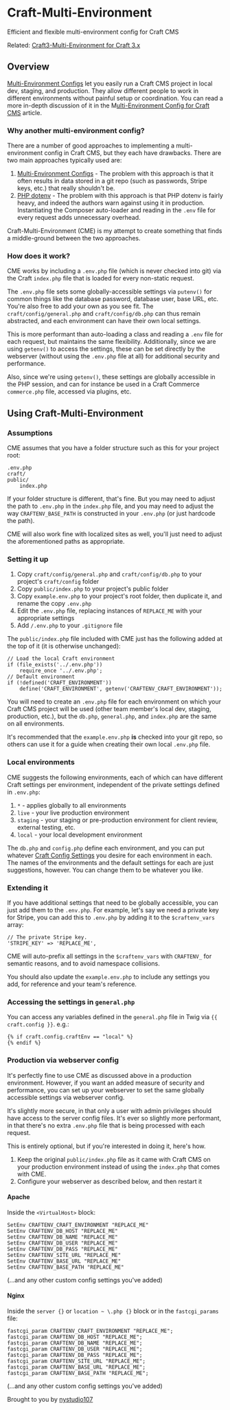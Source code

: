 # Craft-Multi-Environment

Efficient and flexible multi-environment config for Craft CMS

Related: [Craft3-Multi-Environment for Craft 3.x](https://github.com/nystudio107/craft3-multi-environment)

## Overview

[Multi-Environment Configs](https://craftcms.com/docs/multi-environment-configs) let you easily run a Craft CMS project in local dev, staging, and production.  They allow different people to work in different environments without painful setup or coordination. You can read a more in-depth discussion of it in the M[ulti-Environment Config for Craft CMS](https://nystudio107.com/blog/multi-environment-config-for-craft-cms) article.

### Why another multi-environment config?

There are a number of good approaches to implementing a multi-environment config in Craft CMS, but they each have drawbacks.  There are two main approaches typically used are:

1. [Multi-Environment Configs](https://craftcms.com/docs/multi-environment-configs) - The problem with this approach is that it often results in data stored in a git repo (such as passwords, Stripe keys, etc.) that really shouldn't be.
2. [PHP dotenv](https://github.com/vlucas/phpdotenv) - The problem with this approach is that PHP dotenv is fairly heavy, and indeed the authors warn against using it in production.  Instantiating the Composer auto-loader and reading in the `.env` file for every request adds unnecessary overhead.

Craft-Multi-Environment (CME) is my attempt to create something that finds a middle-ground between the two approaches.

### How does it work?

CME works by including a `.env.php` file (which is never checked into git) via the Craft `index.php` file that is loaded for every non-static request.

The `.env.php` file sets some globally-accessible settings via `putenv()` for common things like the database password, database user, base URL, etc.  You're also free to add your own as you see fit.  The `craft/config/general.php` and `craft/config/db.php` can thus remain abstracted, and each environment can have their own local settings.

This is more performant than auto-loading a class and reading a `.env` file for each request, but maintains the same flexibility.  Additionally, since we are using `getenv()` to access the settings, these can be set directly by the webserver (without using the `.env.php` file at all) for additional security and performance.

Also, since we're using `getenv()`, these settings are globally accessible in the PHP session, and can for instance be used in a Craft Commerce `commerce.php` file, accessed via plugins, etc.

## Using Craft-Multi-Environment

### Assumptions

CME assumes that you have a folder structure such as this for your project root:

    .env.php
    craft/
    public/
        index.php

If your folder structure is different, that's fine.  But you may need to adjust the path to `.env.php` in the `index.php` file, and you may need to adjust the way `CRAFTENV_BASE_PATH` is constructed in your `.env.php` (or just hardcode the path).

CME will also work fine with localized sites as well, you'll just need to adjust the aforementioned paths as appropriate.

### Setting it up

1. Copy `craft/config/general.php` and `craft/config/db.php` to your project's `craft/config` folder
2. Copy `public/index.php` to your project's public folder
3. Copy `example.env.php` to your project's root folder, then duplicate it, and rename the copy `.env.php`
4. Edit the `.env.php` file, replacing instances of `REPLACE_ME` with your appropriate settings
5. Add `/.env.php` to your `.gitignore` file

The `public/index.php` file included with CME just has the following added at the top of it (it is otherwise unchanged):

    // Load the local Craft environment
    if (file_exists('../.env.php'))
        require_once '../.env.php';
    // Default environment
    if (!defined('CRAFT_ENVIRONMENT'))
        define('CRAFT_ENVIRONMENT', getenv('CRAFTENV_CRAFT_ENVIRONMENT'));

You will need to create an `.env.php` file for each environment on which your Craft CMS project will be used (other team member's local dev, staging, production, etc.), but the `db.php`, `general.php`, and `index.php` are the same on all environments.

It's recommended that the `example.env.php` **is** checked into your git repo, so others can use it for a guide when creating their own local `.env.php` file.

### Local environments

CME suggests the following environments, each of which can have different Craft settings per environment, independent of the private settings defined in `.env.php`:

1. `*` - applies globally to all environments
2. `live` - your live production environment
3. `staging` - your staging or pre-production environment for client review, external testing, etc.
4. `local` - your local development environment

The `db.php` and `config.php` define each environment, and you can put whatever [Craft Config Settings](https://craftcms.com/docs/config-settings) you desire for each environment in each.  The names of the environments and the default settings for each are just suggestions, however.  You can change them to be whatever you like.

### Extending it

If you have additional settings that need to be globally accessible, you can just add them to the `.env.php`.  For example, let's say we need a private key for Stripe, you can add this to `.env.php` by adding it to the `$craftenv_vars` array:

    // The private Stripe key.
    'STRIPE_KEY' => 'REPLACE_ME',

CME will auto-prefix all settings in the `$craftenv_vars` with `CRAFTENV_` for semantic reasons, and to avoid namespace collisions.

You should also update the `example.env.php` to include any settings you add, for reference and your team's reference.

### Accessing the settings in `general.php`

You can access any variables defined in the `general.php` file in Twig via `{{ craft.config }}`.  e.g.:

    {% if craft.config.craftEnv == "local" %}
    {% endif %}

### Production via webserver config

It's perfectly fine to use CME as discussed above in a production environment.  However, if you want an added measure of security and performance, you can set up your webserver to set the same globally accessible settings via webserver config.

It's slightly more secure, in that only a user with admin privileges should have access to the server config files.  It's ever so slightly more performant, in that there's no extra `.env.php` file that is being processed with each request.

This is entirely optional, but if you're interested in doing it, here's how.

1. Keep the original `public/index.php` file as it came with Craft CMS on your production environment instead of using the `index.php` that comes with CME.
2. Configure your webserver as described below, and then restart it

#### Apache

Inside the `<VirtualHost>` block:

    SetEnv CRAFTENV_CRAFT_ENVIRONMENT "REPLACE_ME"
    SetEnv CRAFTENV_DB_HOST "REPLACE_ME"
    SetEnv CRAFTENV_DB_NAME "REPLACE_ME"
    SetEnv CRAFTENV_DB_USER "REPLACE_ME"
    SetEnv CRAFTENV_DB_PASS "REPLACE_ME"
    SetEnv CRAFTENV_SITE_URL "REPLACE_ME"
    SetEnv CRAFTENV_BASE_URL "REPLACE_ME"
    SetEnv CRAFTENV_BASE_PATH "REPLACE_ME"

(...and any other custom config settings you've added)

#### Nginx

Inside the `server {}` or `location ~ \.php {}` block or in the `fastcgi_params` file:

    fastcgi_param CRAFTENV_CRAFT_ENVIRONMENT "REPLACE_ME";
    fastcgi_param CRAFTENV_DB_HOST "REPLACE_ME";
    fastcgi_param CRAFTENV_DB_NAME "REPLACE_ME";
    fastcgi_param CRAFTENV_DB_USER "REPLACE_ME";
    fastcgi_param CRAFTENV_DB_PASS "REPLACE_ME";
    fastcgi_param CRAFTENV_SITE_URL "REPLACE_ME";
    fastcgi_param CRAFTENV_BASE_URL "REPLACE_ME";
    fastcgi_param CRAFTENV_BASE_PATH "REPLACE_ME";

(...and any other custom config settings you've added)

Brought to you by [nystudio107](https://nystudio107.com/)
